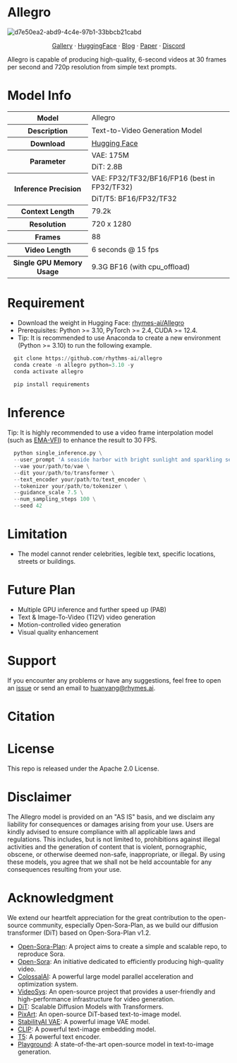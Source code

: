 # Allegro

![d7e50ea2-abd9-4c4e-97b1-33bbcb21cabd](https://github.com/user-attachments/assets/5ec757d9-c581-46c0-acfb-6805ec47c483)

<p align="center">
 <a href="https://rhymes.ai/" target="_blank"> Gallery</a> · <a href="https://huggingface.co/rhymes-ai/Allegro" target="_blank">HuggingFace</a> · <a href="https://www.rhymes.ai/blog-details/" target="_blank">Blog</a> · <a href="https://arxiv.org/pdf/2410.05993" target="_blank">Paper</a> · <a href="https://discord" target="_blank">Discord</a> 
</p> 
Allegro is capable of producing high-quality, 6-second videos at 30 frames per second and 720p resolution from simple text prompts.

# Model Info
<table>
  <tr>
    <th>Model</th>
    <td>Allegro</td>
  </tr>
  <tr>
    <th>Description</th>
    <td>Text-to-Video Generation Model</td>
  </tr>
 <tr>
    <th>Download</th>
    <td><a href="https://huggingface.co/rhymes-ai/Allegro">Hugging Face</a></td>
</tr>
  <tr>
    <th rowspan="2">Parameter</th>
    <td>VAE: 175M</td>
  </tr>
  <tr>
    <td>DiT: 2.8B</td>
  </tr>
  <tr>
    <th rowspan="2">Inference Precision</th>
    <td>VAE: FP32/TF32/BF16/FP16 (best in FP32/TF32)</td>
  </tr>
  <tr>
    <td>DiT/T5: BF16/FP32/TF32</td>
  </tr>
  <tr>
    <th>Context Length</th>
    <td>79.2k</td>
  </tr>
  <tr>
    <th>Resolution</th>
    <td>720 x 1280</td>
  </tr>
  <tr>
    <th>Frames</th>
    <td>88</td>
  </tr>
  <tr>
    <th>Video Length</th>
    <td>6 seconds @ 15 fps</td>
  </tr>
  <tr>
    <th>Single GPU Memory Usage</th>
    <td>9.3G BF16 (with cpu_offload)</td>
  </tr>
</table>

# Requirement
- Download the weight in Hugging Face: [rhymes-ai/Allegro ](https://huggingface.co/rhymes-ai/Allegro)
- Prerequisites: Python >= 3.10, PyTorch >= 2.4, CUDA >= 12.4.
- Tip: It is recommended to use Anaconda to create a new environment (Python >= 3.10) to run the following example.
```python 
  git clone https://github.com/rhythms-ai/allegro
  conda create -n allegro python=3.10 -y
  conda activate allegro
  
  pip install requirements
```

# Inference
Tip: It is highly recommended to use a video frame interpolation model (such as [EMA-VFI](https://github.com/mcg-nju/ema-vfi)) to enhance the result to 30 FPS.
```python
  python single_inference.py \
  --user_prompt 'A seaside harbor with bright sunlight and sparkling seawater, with many boats in the water. From an aerial view, the boats vary in size and color, some moving and some stationary. Fishing boats in the water suggest that this location might be a popular spot for docking fishing boats.' \
  --vae your/path/to/vae \
  --dit your/path/to/transformer \
  --text_encoder your/path/to/text_encoder \
  --tokenizer your/path/to/tokenizer \
  --guidance_scale 7.5 \
  --num_sampling_steps 100 \
  --seed 42
```
# Limitation
- The model cannot render celebrities, legible text, specific locations, streets or buildings.

# Future Plan
- Multiple GPU inference and further speed up (PAB)
- Text & Image-To-Video (TI2V) video generation
- Motion-controlled video generation
- Visual quality enhancement

# Support
If you encounter any problems or have any suggestions, feel free to open an [issue](https://github.com/rhymes-ai/Allegro/issue) or send an email to huanyang@rhymes.ai. 

# Citation

# License
This repo is released under the Apache 2.0 License.

# Disclaimer

The Allegro model is provided on an "AS IS" basis, and we disclaim any liability for consequences or damages arising from your use. Users are kindly advised to ensure compliance with all applicable laws and regulations. This includes, but is not limited to, prohibitions against illegal activities and the generation of content that is violent, pornographic, obscene, or otherwise deemed non-safe, inappropriate, or illegal. By using these models, you agree that we shall not be held accountable for any consequences resulting from your use.

# Acknowledgment
We extend our heartfelt appreciation for the great contribution to the open-source community, especially Open-Sora-Plan, as we build our diffusion transformer (DiT) based on Open-Sora-Plan v1.2.
- [Open-Sora-Plan](https://github.com/PKU-YuanGroup/Open-Sora-Plan): A project aims to create a simple and scalable repo, to reproduce Sora.
- [Open-Sora](https://github.com/hpcaitech/Open-Sora): An initiative dedicated to efficiently producing high-quality video.
- [ColossalAI](https://github.com/hpcaitech/ColossalAI): A powerful large model parallel acceleration and optimization system.
- [VideoSys](https://github.com/NUS-HPC-AI-Lab/VideoSys): An open-source project that provides a user-friendly and high-performance infrastructure for video generation. 
- [DiT](https://github.com/facebookresearch/DiT): Scalable Diffusion Models with Transformers.
- [PixArt](https://github.com/PixArt-alpha/PixArt-alpha): An open-source DiT-based text-to-image model.
- [StabilityAI VAE](https://huggingface.co/stabilityai/sd-vae-ft-mse-original): A powerful image VAE model.
- [CLIP](https://github.com/openai/CLIP): A powerful text-image embedding model.
- [T5](https://github.com/google-research/text-to-text-transfer-transformer): A powerful text encoder.
- [Playground](https://playground.com/blog/playground-v2-5): A state-of-the-art open-source model in text-to-image generation.
